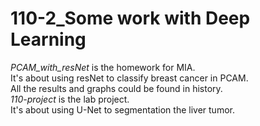 # 110-2_Some work with Deep Learning

<i>PCAM_with_resNet</i> is the homework for MIA.  
It's about using resNet to classify breast cancer in PCAM.  
All the results and graphs could be found in history.    
<i>110-project</i> is the lab project.  
It's about using U-Net to segmentation the liver tumor.
